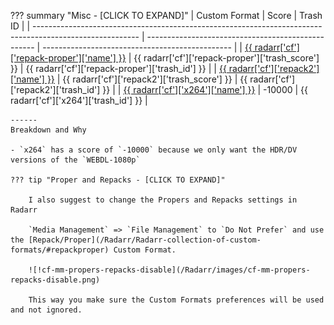 ??? summary "Misc - [CLICK TO EXPAND]"
    | Custom Format                                                                                            | Score                                              | Trash ID                                        |
    | -------------------------------------------------------------------------------------------------------- | -------------------------------------------------- | ----------------------------------------------- |
    | [{{ radarr['cf']['repack-proper']['name'] }}](/Radarr/Radarr-collection-of-custom-formats/#repackproper) | {{ radarr['cf']['repack-proper']['trash_score'] }} | {{ radarr['cf']['repack-proper']['trash_id'] }} |
    | [{{ radarr['cf']['repack2']['name'] }}](/Radarr/Radarr-collection-of-custom-formats/#repack2)            | {{ radarr['cf']['repack2']['trash_score'] }}       | {{ radarr['cf']['repack2']['trash_id'] }}       |
    | [{{ radarr['cf']['x264']['name'] }}](/Radarr/Radarr-collection-of-custom-formats/#x264)               | -10000                                             | {{ radarr['cf']['x264']['trash_id'] }}          |

    ------
    Breakdown and Why

    - `x264` has a score of `-10000` because we only want the HDR/DV versions of the `WEBDL-1080p`

    ??? tip "Proper and Repacks - [CLICK TO EXPAND]"

        I also suggest to change the Propers and Repacks settings in Radarr

        `Media Management` => `File Management` to `Do Not Prefer` and use the [Repack/Proper](/Radarr/Radarr-collection-of-custom-formats/#repackproper) Custom Format.

        ![!cf-mm-propers-repacks-disable](/Radarr/images/cf-mm-propers-repacks-disable.png)

        This way you make sure the Custom Formats preferences will be used and not ignored.
